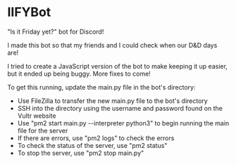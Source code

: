 # IIFYBot
"Is it Friday yet?" bot for Discord!

I made this bot so that my friends and I could check when our D&D days are!

I tried to create a JavaScript version of the bot to make keeping it up easier, but it ended up being buggy. More fixes to come!

To get this running, update the main.py file in the bot's directory:
- Use FileZilla to transfer the new main.py file to the bot's directory
- SSH into the directory using the username and password found on the Vultr website
- Use "pm2 start main.py --interpreter python3" to begin running the main file for the server
- If there are errors, use "pm2 logs" to check the errors
- To check the status of the server, use "pm2 status"
- To stop the server, use "pm2 stop main.py"
